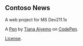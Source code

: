 Contoso News
------------
A web project for MS Dev211.1x

A [Pen](https://codepen.io/chrissetiana/pen/ppQQzx) by [Tiana Aiyemo](https://codepen.io/chrissetiana) on [CodePen](https://codepen.io).

[License](https://codepen.io/chrissetiana/pen/ppQQzx/license).